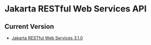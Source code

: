 # Jakarta RESTful Web Services API

## Current Version

* [Jakarta RESTful Web Services 3.1.0](/jakartaee-rest/jaxrs-api/target/apidocs)
